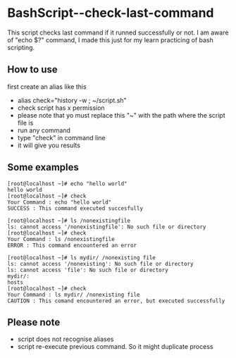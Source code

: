 # BashScript--check-last-command
This script checks last command if it runned successfully or not. I am aware of "echo $?" command, I made this just for my learn practicing of bash scripting.

## How to use
first create an alias like this 
- alias check="history -w ; ~/script.sh"
- check script has x permission
- please note that yo must replace this "~" with the path where the script file is
- run any command 
- type "check" in command line
- it will give you results

## Some examples
```
[root@localhost ~]# echo "hello world"
hello world
[root@localhost ~]# check
Your Command : echo "hello world"
SUCCESS : This command executed succesfully
```
```
[root@localhost ~]# ls /nonexistingfile
ls: cannot access '/nonexistingfile': No such file or directory
[root@localhost ~]# check
Your Command : ls /nonexistingfile
ERROR : This command encountered an error 
```
```
[root@localhost ~]# ls mydir/ /nonexisting file
ls: cannot access '/nonexisting': No such file or directory
ls: cannot access 'file': No such file or directory
mydir/:
hosts
[root@localhost ~]# check
Your Command : ls mydir/ /nonexisting file
CAUTION : This comand encountered an error, but executed successfully
```

## Please note
- script does not recognise aliases
- script re-execute previous command. So it might duplicate process
